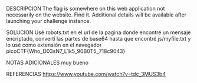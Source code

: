 DESCRIPCION
The flag is somewhere on this web application not necessarily on the website. Find it.
Additional details will be available after launching your challenge instance.

SOLUCION
Usé robots.txt en el url de la pagina donde encontré un mensaje encriptado, convertí las partes de base64 hasta que encontré js/myfile.txt y lo usé como extensión en el navegador
picoCTF{Who_D03sN7_L1k5_90B0T5_718c9043}

NOTAS ADICIONALES
muy bueno

REFERENCIAS
https://www.youtube.com/watch?v=tdc_3MUS3b4